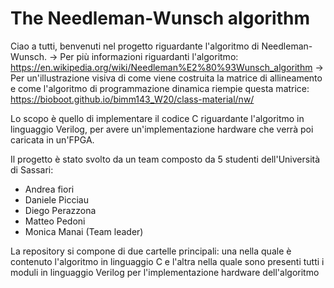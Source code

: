 # The Needleman-Wunsch algorithm
Ciao a tutti, benvenuti nel progetto riguardante l'algoritmo di Needleman-Wunsch.
-> Per più informazioni riguardanti l'algoritmo: https://en.wikipedia.org/wiki/Needleman%E2%80%93Wunsch_algorithm
-> Per un'illustrazione visiva di come viene costruita la matrice di allineamento e come l'algoritmo di programmazione dinamica riempie questa matrice: https://bioboot.github.io/bimm143_W20/class-material/nw/

Lo scopo è quello di implementare il codice C riguardante l'algoritmo in linguaggio Verilog, per avere un'implementazione hardware che verrà poi caricata in un'FPGA.

Il progetto è stato svolto da un team composto da 5 studenti dell'Università di Sassari:
- Andrea fiori
- Daniele Picciau 
- Diego Perazzona
- Matteo Pedoni
- Monica Manai (Team leader)

La repository si compone di due cartelle principali: una nella quale è contenuto l'algoritmo in linguaggio C e l'altra nella quale sono presenti tutti i moduli in linguaggio Verilog per l'implementazione hardware dell'algoritmo